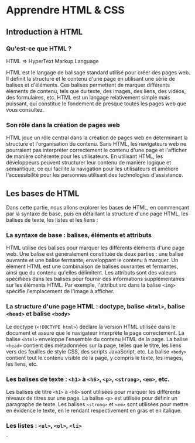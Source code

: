 # Apprendre HTML & CSS

## Introduction à HTML

### Qu'est-ce que HTML ?

HTML => HyperText Markup Language

HTML est le langage de balisage standard utilisé pour créer des pages web. Il définit la structure et le contenu d'une page en utilisant une série de balises et d'éléments. Ces balises permettent de marquer différents éléments de contenu, tels que du texte, des images, des liens, des vidéos, des formulaires, etc. HTML est un langage relativement simple mais puissant, qui constitue le fondement de presque toutes les pages web que vous consultez.

### Son rôle dans la création de pages web

HTML joue un rôle central dans la création de pages web en déterminant la structure et l'organisation du contenu. Sans HTML, les navigateurs web ne pourraient pas interpréter correctement le contenu d'une page et l'afficher de manière cohérente pour les utilisateurs. En utilisant HTML, les développeurs peuvent structurer leur contenu de manière logique et sémantique, ce qui facilite la navigation pour les utilisateurs et améliore l'accessibilité pour les personnes utilisant des technologies d'assistance.

## Les bases de HTML

Dans cette partie, nous allons explorer les bases de HTML, en commençant par la syntaxe de base, puis en détaillant la structure d'une page HTML, les balises de texte, les listes et les liens :

### La syntaxe de base : balises, éléments et attributs

HTML utilise des balises pour marquer les différents éléments d'une page web. Une balise est généralement constituée de deux parties : une balise ouvrante et une balise fermante, enveloppant le contenu à marquer. Un élément HTML est une combinaison de balises ouvrantes et fermantes, ainsi que du contenu qu'elles délimitent. Les attributs sont des valeurs spécifiées dans les balises pour fournir des informations supplémentaires sur les éléments HTML. Par exemple, l'attribut src dans la balise `<img>` spécifie l'emplacement de l'image à afficher.

### La structure d'une page HTML : doctype, balise `<html>`, balise `<head>` et balise `<body>`

Le doctype (`<!DOCTYPE html>`) déclare la version HTML utilisée dans le document et assure que le navigateur interprète la page correctement. La balise `<html>` enveloppe l'ensemble du contenu HTML de la page. La balise `<head>` contient des métadonnées sur la page, telles que le titre, les liens vers des feuilles de style CSS, des scripts JavaScript, etc. La balise `<body>` contient tout le contenu visible de la page, y compris le texte, les images, les liens, etc.

### Les balises de texte : `<h1>` à `<h6>`, `<p>`, `<strong>`, `<em>`, etc.

Les balises de titre `<h1>` à `<h6>` sont utilisées pour marquer les différents niveaux de titres sur une page. La balise `<p>` est utilisée pour définir un paragraphe de texte. Les balises `<strong>` et `<em>` sont utilisées pour mettre en évidence le texte, en le rendant respectivement en gras et en italique.

### Les listes : `<ul>`, `<ol>`, `<li>`

`
